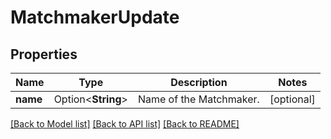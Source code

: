 # MatchmakerUpdate

## Properties

Name | Type | Description | Notes
------------ | ------------- | ------------- | -------------
**name** | Option<**String**> | Name of the Matchmaker. | [optional]

[[Back to Model list]](../README.md#documentation-for-models) [[Back to API list]](../README.md#documentation-for-api-endpoints) [[Back to README]](../README.md)


